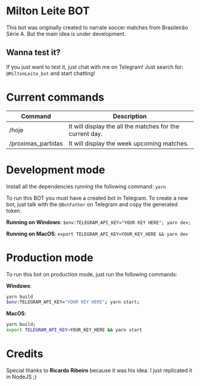 # Milton Leite BOT

This bot was originally created to narrate soccer matches from Brasileirão Série A. But the main idea is under development.

## Wanna test it?

If you just want to test it, just chat with me on Telegram! Just search for: `@MiltonLeite_bot` and start chatting!

# Current commands

| Command            | Description                                              |
| ------------------ | -------------------------------------------------------- |
| /hoje              | It will display the all the matches for the current day. |
| /proximas_partidas | It will display the week upcoming matches.               |

# Development mode

Install all the dependencies running the following command:
`yarn`

To run this BOT you must have a created bot in Telegram. To create a new bot, just talk with the `@BotFather` on Telegram and copy the generated token.

**Running on Windows**:
`$env:TELEGRAM_API_KEY="YOUR KEY HERE"; yarn dev;`

**Running on MacOS**:
`export TELEGRAM_API_KEY=YOUR_KEY_HERE && yarn dev`

# Production mode

To run this bot on production mode, just run the following commands:

**Windows**:

```sh
yarn build
$env:TELEGRAM_API_KEY="YOUR KEY HERE"; yarn start;
```

**MacOS**:

```sh
yarn build;
export TELEGRAM_API_KEY=YOUR_KEY_HERE && yarn start
```

# Credits

Special thanks to **Ricardo Ribeiro** because it was his idea. I just replicated it in NodeJS ;)
